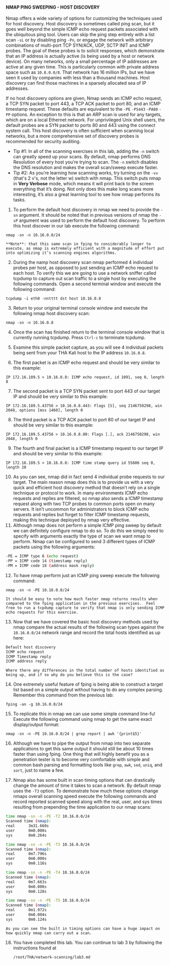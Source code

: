 #### NMAP PING SWEEPING - HOST DISCOVERY
Nmap offers a wide variety of options for customizing the techniques used for host discovery. Host discovery is sometimes called ping scan, but it goes well beyond the simple ICMP echo request packets associated with the ubiquitous ping tool. Users can skip the ping step entirely with a list scan `-sL` or by disabling ping `-Pn`, or engage the network with arbitrary combinations of multi-port TCP SYN/ACK, UDP, SCTP INIT and ICMP probes. The goal of these probes is to solicit responses, which demonstrate that an IP address is actually active (is being used by a host or network device). On many networks, only a small percentage of IP addresses are active at any given time. This is particularly common with private address space such as `10.0.0.0/8`. That network has 16 million IPs, but we have seen it used by companies with less than a thousand machines. Host discovery can find those machines in a sparsely allocated sea of IP addresses.

If no host discovery options are given, Nmap sends an ICMP echo request, a TCP SYN packet to port 443, a TCP ACK packet to port 80, and an ICMP timestamp request. These defaults are equivalent to the `-PE` `-PS443` `-PA80` `-PP` options. An exception to this is that an ARP scan is used for any targets, which are on a local Ethernet network. For unprivileged Unix shell users, the default probes are a SYN packet to ports 80 and 443 using the connect system call. This host discovery is often sufficient when scanning local networks, but a more comprehensive set of discovery probes is recommended for security auditing.

 * Tip #1: In all of the scanning exercises in this lab, adding the `-n` switch can greatly speed up your scans. By default, nmap performs DNS Resolution of every host you’re trying to scan. The `-n` switch disables the DNS resolution and makes the overall scan/sweep execute faster.
 * Tip #2: As you’re learning how scanning works, try turning on the `-vv` (that's 2 v's, not the letter w) switch with nmap. This switch puts nmap in **Very Verbose** mode, which means it will print back to the screen everything that it’s doing. Not only does this make long scans more interesting, it’s also a great learning tool to see how nmap performs its tasks.

1. To perform the default host discovery in nmap we need to provide the `-sn` argument. It should be noted that in previous versions of nmap the `-sP` argument was used to perform the default host discovery. To perform this host discover in our lab execute the following command:

  ```
  nmap -sn -n 10.16.0.0/24
  ```

    **Note**: that this same scan in fping to considerably longer to execute, as nmap is extremely efficient with a magnitude of effort put into optimizing it’s scanning engines algorithms.
2. During the namp host discovery scan nmap performed 4 individual probes per host, as opposed to just sending an ICMP echo request to each host. To verify this we are going to use a network sniffer called tcpdump to capture out scan traffic to a single host by executing the following commands. Open a second terminal window and execute the following command:

  ```
  tcpdump -i eth0 -nntttt dst host 10.16.0.8
  ```

3. Return to your original terminal console window and execute the following nmap host discovery scan:

  ```
  nmap -sn -n 10.16.0.8
  ```

4. Once the scan has finished return to the terminal console window that is currently running tcpdump. Press `Ctrl-c` to terminate tcpdump.

5. Examine this simple packet capture, as you will see 4 individual packets being sent from your THA Kali host to the IP address `10.16.0.8`.

6. The first packet is an ICMP echo request and should be very similar to this example:

  ```
  IP 172.16.189.5 > 10.16.0.8: ICMP echo request, id 1091, seq 0, length 8
  ```

7. The second packet is a TCP SYN packet sent to port 443 of our target IP and should be very similar to this example:

  ```
  IP 172.16.189.5.43756 > 10.16.0.8.443: Flags [S], seq 2146750298, win 2048, options [mss 1460], length 0
  ```

8. The third packet is a TCP ACK packet to port 80 of our target IP and should be very similar to this example:

  ```
  IP 172.16.189.5.43756 > 10.16.0.8.80: Flags [.], ack 2146750298, win 2048, length 0
  ```

9. The fourth and final packet is a ICMP timestamp request to our target IP and should be very similar to this example:

  ```
  IP 172.16.189.5 > 10.16.0.8: ICMP time stamp query id 55606 seq 0, length 20
  ```

10. As you can see, nmap did in fact send 4 individual probe requests to our target. The main reason nmap does this is to provide us with a very quick and efficient host discovery method that doesn’t rely on a single technique or protocol to work. In many environments ICMP echo requests and replies are filtered, so nmap also sends a ICMP timestamp request along with two TCP probes to common ports open on many servers. It isn’t uncommon for administrators to block ICMP echo requests and replies but forget to filter ICMP timestamp requests, making this technique deployed by nmap very effective.
11. Although nmap does not perform a simple ICMP ping sweep by default we can definitely configure nmap to do so. To do this we simply need to specify with arguments exactly the type of scan we want nmap to perform. Nmap can be configured to send 3 different types of ICMP packets using the following arguments:

  ```bash
  -PE = ICMP type 8 (echo request)
  -PP = ICMP code 14 (timestamp reply)
  -PM = ICMP code 18 (address mask reply)
  ```

12. To have nmap perform just an ICMP ping sweep execute the following command:

  ```
  nmap -sn -n -PE 10.16.0.0/24
  ```

    It should be easy to note how much faster nmap returns results when compared to the fping application in the previous exercises.  Feel free to run a tcpdump capture to verify that nmap is only sending ICMP echo requests for this exercise.

13. Now that we have covered the basic host discovery methods used by nmap compare the actual results of the following scan types against the `10.16.0.0/24` network range and record the total hosts identified as up here:

  ```bash
  Default host discovery
  ICMP echo request
  ICMP Timestamp reply
  ICMP address reply
  ```

    Where there any differences in the total number of hosts identified as being up, and if so why do you believe this is the case?

14. One extremely useful feature of fping is being able to construct a target list based on a simple output without having to do any complex parsing. Remember this command from the previous lab:

  ```
  fping -an -g 10.16.0.0/24
  ```

15. To replicate this in nmap we can use some simple command line-fu! Execute the following command using nmap to get the same exact display/output format:

  ```
  nmap -sn -n -PE 10.16.0.0/24 | grep report | awk '{print$5}'
  ```

16. Although we have to pipe the output from nmap into two separate applications to get this same output it should still be about 10 times faster than using fping. One thing that will highly benefit you as a penetration tester is to become very comfortable with simple and common bash parsing and formatting tools like `grep`, `awk`, `sed`, `uniq`, and `sort`, just to name a few.

17. Nmap also has some built in scan timing options that can drastically change the amount of time it takes to scan a network. By default nmap uses the `-T3` option. To demonstrate how much these options change nmaps overall scanning speed execute the following commands and record reported scanned speed along with the real, user, and sys times resulting from prepending the time application to our nmap scans:

  ```bash
  time nmap -sn -n -PE -T2 10.16.0.0/24
  Scanned time (nmap):
  real		3m31.660s
  user		0m0.008s
  sys     	0m0.264s
  ```

  ```bash
  time nmap -sn -n -PE -T3 10.16.0.0/24
  Scanned time (nmap):
  real		0m7.796s
  user		0m0.000s
  sys     	0m0.116s
  ```

  ```bash
  time nmap -sn -n -PE -T4 10.16.0.0/24
  Scanned time (nmap):
  real		0m7.663s
  user		0m0.000s
  sys     	0m0.128s
  ```

  ```bash
  time nmap -sn -n -PE -T5 10.16.0.0/24
  Scanned time (nmap):
  real		0m1.972s
  user		0m0.004s
  sys     	0m0.124s
  ```

    As you can see the built in timing options can have a huge impact on how quickly nmap can carry out a scan.

18. You have completed this lab. You can continue to lab 3 by following the instructions found at 
    ```
    /root/THA/network-scanning/lab3.md
    ```

